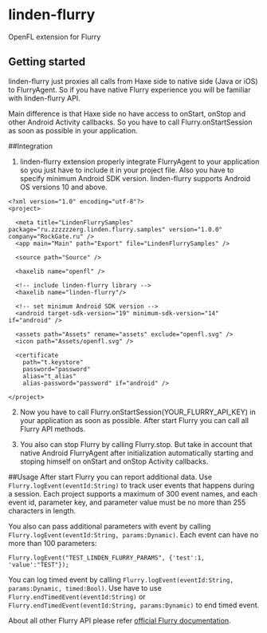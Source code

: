 # linden-flurry

OpenFL extension for Flurry

## Getting started
linden-flurry just proxies all calls from Haxe side to native side (Java or iOS) to FlurryAgent.
So if you have native Flurry experience you will be familiar with linden-flurry API.

Main difference is that Haxe side no have access to onStart, onStop and other
Android Activity callbacks. So you have to call Flurry.onStartSession as soon as possible
in your application.


##Integration

1. linden-flurry extension properly integrate FlurryAgent to your application so
you just have to include it in your project file. Also you have to specify minimum
Android SDK version. linden-flurry supports Android OS versions 10 and above.
```
<?xml version="1.0" encoding="utf-8"?>
<project>

  <meta title="LindenFlurrySamples" package="ru.zzzzzzerg.linden.flurry.samples" version="1.0.0" company="RockGate.ru" />
  <app main="Main" path="Export" file="LindenFlurrySamples" />

  <source path="Source" />

  <haxelib name="openfl" />

  <!-- include linden-flurry library -->
  <haxelib name="linden-flurry"/>

  <!-- set minimum Android SDK version -->
  <android target-sdk-version="19" minimum-sdk-version="14" if="android" />

  <assets path="Assets" rename="assets" exclude="openfl.svg" />
  <icon path="Assets/openfl.svg" />

  <certificate
    path="t.keystore"
    password="password"
    alias="t_alias"
    alias-password="password" if="android" />

</project>
```

2. Now you have to call Flurry.onStartSession(YOUR_FLURRY_API_KEY) in your application
as soon as possible. After start Flurry you can call all Flurry API methods.

3. You also can stop Flurry by calling Flurry.stop. But take in account that
native Android FlurryAgent after initialization automatically starting and
stoping himself on onStart and onStop Activity callbacks.

##Usage
After start Flurry you can report additional data.
Use ``Flurry.logEvent(eventId:String)`` to track user events that happens during
a session. Each project supports a maximum of 300 event names, and each event id,
parameter key, and parameter value must be no more than 255 characters in length.

You also can pass additional parameters with event by calling
``Flurry.logEvent(eventId:String, params:Dynamic)``. Each event can have no more
than 100 parameters:
```
Flurry.logEvent("TEST_LINDEN_FLURRY_PARAMS", {'test':1, 'value':"TEST"});
```
You can log timed event by calling ``Flurry.logEvent(eventId:String, params:Dynamic, timed:Bool)``.
Use have to use ``Flurry.endTimedEvent(eventId:String)`` or ``Flurry.endTimedEvent(eventId:String, params:Dynamic)``
to end timed event.

About all other Flurry API please refer [official Flurry documentation](https://developer.yahoo.com/flurry/docs/analytics/gettingstarted/android/).
